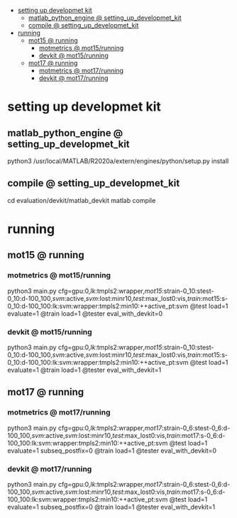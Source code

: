 <!-- MarkdownTOC -->

- [setting up developmet kit](#setting_up_developmet_ki_t_)
    - [matlab_python_engine       @ setting_up_developmet_kit](#matlab_python_engine___setting_up_developmet_ki_t_)
    - [compile       @ setting_up_developmet_kit](#compile___setting_up_developmet_ki_t_)
- [running](#running_)
    - [mot15       @ running](#mot15___runnin_g_)
        - [motmetrics       @ mot15/running](#motmetrics___mot15_runnin_g_)
        - [devkit       @ mot15/running](#devkit___mot15_runnin_g_)
    - [mot17       @ running](#mot17___runnin_g_)
        - [motmetrics       @ mot17/running](#motmetrics___mot17_runnin_g_)
        - [devkit       @ mot17/running](#devkit___mot17_runnin_g_)

<!-- /MarkdownTOC -->

<a id="setting_up_developmet_ki_t_"></a>
# setting up developmet kit

<a id="matlab_python_engine___setting_up_developmet_ki_t_"></a>
## matlab_python_engine       @ setting_up_developmet_kit
python3 /usr/local/MATLAB/R2020a/extern/engines/python/setup.py install

<a id="compile___setting_up_developmet_ki_t_"></a>
## compile       @ setting_up_developmet_kit
cd evaluation/devkit/matlab_devkit
matlab
compile

<a id="running_"></a>
# running

<a id="mot15___runnin_g_"></a>
## mot15       @ running

<a id="motmetrics___mot15_runnin_g_"></a>
### motmetrics       @ mot15/running
python3 main.py cfg=gpu:0,_lk_:tmpls2:wrapper,_mot15_:strain-0_10:stest-0_10:d-100_100,_svm_:active,_svm_:lost:minr10,_test_:max_lost0:vis,_train_:mot15:s-0_10:d-100_100:lk:svm:wrapper:tmpls2:min10:++active_pt:svm @test load=1 evaluate=1 @train load=1 @tester eval_with_devkit=0

<a id="devkit___mot15_runnin_g_"></a>
### devkit       @ mot15/running
python3 main.py cfg=gpu:0,_lk_:tmpls2:wrapper,_mot15_:strain-0_10:stest-0_10:d-100_100,_svm_:active,_svm_:lost:minr10,_test_:max_lost0:vis,_train_:mot15:s-0_10:d-100_100:lk:svm:wrapper:tmpls2:min10:++active_pt:svm @test load=1 evaluate=1 @train load=1 @tester eval_with_devkit=1

<a id="mot17___runnin_g_"></a>
## mot17       @ running

<a id="motmetrics___mot17_runnin_g_"></a>
### motmetrics       @ mot17/running
python3 main.py cfg=gpu:0,_lk_:tmpls2:wrapper,_mot17_:strain-0_6:stest-0_6:d-100_100,_svm_:active,_svm_:lost:minr10,_test_:max_lost0:vis,_train_:mot17:s-0_6:d-100_100:lk:svm:wrapper:tmpls2:min10:++active_pt:svm @test load=1 evaluate=1 subseq_postfix=0 @train load=1 @tester eval_with_devkit=0

<a id="devkit___mot17_runnin_g_"></a>
### devkit       @ mot17/running
python3 main.py cfg=gpu:0,_lk_:tmpls2:wrapper,_mot17_:strain-0_6:stest-0_6:d-100_100,_svm_:active,_svm_:lost:minr10,_test_:max_lost0:vis,_train_:mot17:s-0_6:d-100_100:lk:svm:wrapper:tmpls2:min10:++active_pt:svm @test load=1 evaluate=1 subseq_postfix=0 @train load=1 @tester eval_with_devkit=1
